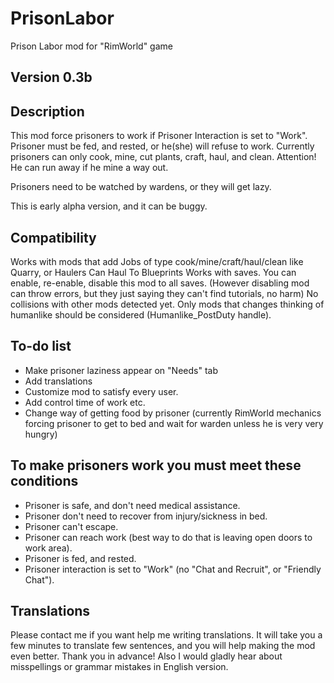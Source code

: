 # PrisonLabor
Prison Labor mod for "RimWorld" game

## Version 0.3b

## Description
This mod force prisoners to work if Prisoner Interaction is set to "Work".
Prisoner must be fed, and rested, or he(she) will refuse to work. Currently prisoners can only cook, mine, cut plants, craft, haul, and clean.
Attention! He can run away if he mine a way out.

Prisoners need to be watched by wardens, or they will get lazy.

This is early alpha version, and it can be buggy.

## Compatibility
Works with mods that add Jobs of type cook/mine/craft/haul/clean like Quarry, or Haulers Can Haul To Blueprints
Works with saves. You can enable, re-enable, disable this mod to all saves. (However disabling mod can throw errors, but they just saying they can't find tutorials, no harm)
No collisions with other mods detected yet. Only mods that changes thinking of humanlike should be considered (Humanlike_PostDuty handle).

## To-do list
* Make prisoner laziness appear on "Needs" tab
* Add translations
* Customize mod to satisfy every user.
* Add control time of work etc.
* Change way of getting food by prisoner (currently RimWorld mechanics forcing prisoner to get to bed and wait for warden unless he is very very hungry)

## To make prisoners work you must meet these conditions
* Prisoner is safe, and don't need medical assistance.
* Prisoner don't need to recover from injury/sickness in bed.
* Prisoner can't escape.
* Prisoner can reach work (best way to do that is leaving open doors to work area).
* Prisoner is fed, and rested.
* Prisoner interaction is set to "Work" (no "Chat and Recruit", or "Friendly Chat").

## Translations
Please contact me if you want help me writing translations. It will take you a few minutes to translate few sentences, and you will help making the mod even better. Thank you in advance! 
Also I would gladly hear about misspellings or grammar mistakes in English version.
